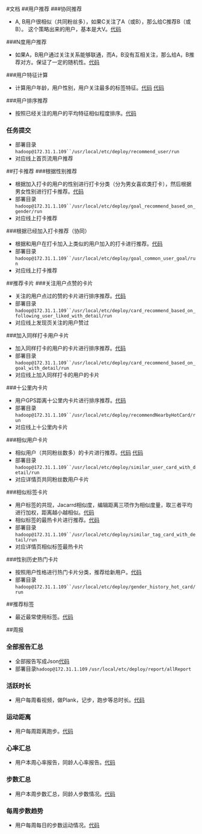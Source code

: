 #文档
##用户推荐
###协同推荐
* A, B用户很相似（共同粉丝多），如果C关注了A（或B），那么给C推荐B（或B）。 这个策略出来的用户，基本是大V。[代码](https://github.com/zhiyun168/feel-recommend/blob/master/src/main/scala/com/feel/recommend/RecommendUserBasedOnAlsoFollowing.scala) 


###N度用户推荐
* 如果A，B用户通过关注关系能够联通，而A，B没有互相关注，那么给A，B推荐对方。保证了一定的随机性。[代码](https://github.com/zhiyun168/feel-recommend/blob/master/src/main/scala/com/feel/recommend/RecommendUserBasedOnCCFollowing.scala)

###用户特征计算
* 计算用户年龄，用户性别，用户关注最多的标签特征。[代码](https://github.com/zhiyun168/feel-recommend/blob/master/src/main/scala/com/feel/recommend/UserInfoData.scala) [代码](https://github.com/zhiyun168/feel-recommend/blob/master/src/main/scala/com/feel/recommend/UserInfoFeature.scala) 

###用户排序推荐

* 按照已经关注的用户的平均特征相似程度排序。[代码](https://github.com/zhiyun168/feel-recommend/blob/master/src/main/scala/com/feel/recommend/RankRecommendedUser.scala)
 
### 任务提交
* 部署目录  `hadoop@172.31.1.109``/usr/local/etc/deploy/recommend_user/run`
* 对应线上首页流用户推荐

##打卡推荐
###根据性别推荐
* 根据加入打卡的用户的性别进行打卡分类（分为男女喜欢类打卡），然后根据男女性别进行打卡推荐。[代码](https://github.com/zhiyun168/feel-recommend/blob/master/src/main/scala/com/feel/recommend/RecommendGoalBasedOnGender.scala)
* 部署目录`hadoop@172.31.1.109``/usr/local/etc/deploy/goal_recommend_based_on_gender/run`
* 对应线上打卡推荐

###根据已经加入打卡推荐（协同）
* 根据和用户在打卡加入上类似的用户加入的打卡进行推荐。[代码](https://github.com/zhiyun168/feel-recommend/blob/master/src/main/scala/com/feel/recommend/RecommendGoalBaseOnSameGoalJoinedUser.scala)
* 部署目录`hadoop@172.31.1.109``/usr/local/etc/deploy/goal_common_user_goal/run`
* 对应线上打卡推荐


##推荐卡片
###关注用户点赞的卡片
* 关注的用户点过的赞的卡片进行排序推荐。[代码](https://github.com/zhiyun168/feel-recommend/blob/master/src/main/scala/com/feel/recommend/RecommendCardBasedOnFolowingUserLiked.scala)
* 部署目录 `hadoop@172.31.1.109``/usr/local/etc/deploy/card_recommend_based_on_following_user_liked_with_detail/run`
* 对应线上发现页关注的用户赞过

###加入同样打卡用户卡片
* 加入同样打卡的用户的卡片进行排序推荐。[代码](https://github.com/zhiyun168/feel-recommend/blob/master/src/main/scala/com/feel/recommend/RecommendCardBasedOnGoalJoined.scala)
* 部署目录 `hadoop@172.31.1.109``/usr/local/etc/deploy/card_recommend_based_on_goal_with_detail/run`
* 对应线上加入同样打卡的用户的卡片

###十公里内卡片
* 用户GPS距离十公里内卡片进行排序推荐。[代码](https://github.com/zhiyun168/feel-recommend/blob/master/src/main/scala/com/feel/recommend/RecommendCardBasedOnNearbyHot.scala)
* 部署目录 `hadoop@172.31.1.109``/usr/local/etc/deploy/recommendNearbyHotCard/run`
* 对应线上十公里内卡片

###相似用户卡片
* 相似用户（共同粉丝数多）的卡片进行推荐。[代码](https://github.com/zhiyun168/feel-recommend/blob/master/src/main/scala/com/feel/recommend/RecommendSimilarUser.scala) [代码](https://github.com/zhiyun168/feel-recommend/blob/master/src/main/scala/com/feel/recommend/RecommendCardForSimilarUser.scala)
* 部署目录 `hadoop@172.31.1.109``/usr/local/etc/deploy/similar_user_card_with_detail/run`
* 对应详情页共同粉丝数用户卡片

###相似标签卡片
* 用户标签的共现，Jacarrd相似度，编辑距离三项作为相似度量，取三者平均进行加权，距离越小越相似。[代码](https://github.com/zhiyun168/feel-recommend/blob/master/src/main/scala/com/feel/recommend/RecommendSimilarTag.scala)
* 相似标签的最热卡片进行推荐。[代码](https://github.com/zhiyun168/feel-recommend/blob/master/src/main/scala/com/feel/recommend/RecommendCardForSimilarTag.scala)
*  部署目录 `hadoop@172.31.1.109``/usr/local/etc/deploy/similar_tag_card_with_detail/run`
*  对应详情页相似标签最热卡片

###性别历史热门卡片
* 按照用户性格进行热门卡片分类，推荐给新用户。[代码](https://github.com/zhiyun168/feel-recommend/blob/master/src/main/scala/com/feel/recommend/RecommendHistoryHotContextBasedOnGender.scala)
* 部署目录 `hadoop@172.31.1.109``/usr/local/etc/deploy/gender_history_hot_card/run`

##推荐标签
* 最近最常使用标签。[代码](https://github.com/zhiyun168/feel-recommend/blob/master/src/main/scala/com/feel/recommend/RecentlyMostlyUsedTag.scala)

##周报
### 全部报告汇总

* 全部报告写成Json[代码](https://github.com/zhiyun168/feel-recommend/blob/master/src/main/scala/com/feel/statistics/AllReport.scala) 
* 部署目录`hadoop@172.31.1.109` `/usr/local/etc/deploy/report/allReport`

### 活跃时长
* 用户每周看视频，做Plank，记步，跑步等总时长。[代码](https://github.com/zhiyun168/feel-recommend/blob/master/src/main/scala/com/feel/statistics/ActivityTimeReport.scala)

### 运动距离
* 用户每周距离跑步。[代码](https://github.com/zhiyun168/feel-recommend/blob/master/src/main/scala/com/feel/statistics/DistanceReport.scala)

### 心率汇总
* 用户本周心率报告，同龄人心率报告。[代码](https://github.com/zhiyun168/feel-recommend/blob/master/src/main/scala/com/feel/statistics/HeartRatioReport.scala)

### 步数汇总
* 用户本周步数汇总，同龄人步数情况。[代码](https://github.com/zhiyun168/feel-recommend/blob/master/src/main/scala/com/feel/statistics/StepReport.scala) 

### 每周步数趋势
* 用户每周每日的步数运动情况。[代码](https://github.com/zhiyun168/feel-recommend/blob/master/src/main/scala/com/feel/statistics/WeeklyDayStepTrend.scala)

